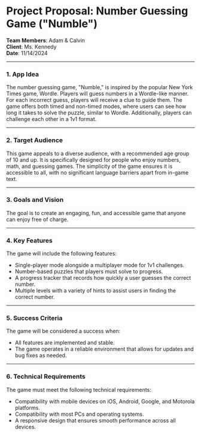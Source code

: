 # Project Proposal: Number Guessing Game ("Numble")

**Team Members**: Adam & Calvin  
**Client**: Ms. Kennedy  
**Date**: 11/14/2024  

---

### 1. App Idea

The number guessing game, "Numble," is inspired by the popular New York Times game, Wordle. Players will guess numbers in a Wordle-like manner. For each incorrect guess, players will receive a clue to guide them. The game offers both timed and non-timed modes, where users can see how long it takes to solve the puzzle, similar to Wordle. Additionally, players can challenge each other in a 1v1 format.

---

### 2. Target Audience

This game appeals to a diverse audience, with a recommended age group of 10 and up. It is specifically designed for people who enjoy numbers, math, and guessing games. The simplicity of the game ensures it is accessible to all, with no significant language barriers apart from in-game text.

---

### 3. Goals and Vision

The goal is to create an engaging, fun, and accessible game that anyone can enjoy free of charge.

---

### 4. Key Features

The game will include the following features:

- Single-player mode alongside a multiplayer mode for 1v1 challenges.  
- Number-based puzzles that players must solve to progress.  
- A progress tracker that records how quickly a user guesses the correct number.  
- Multiple levels with a variety of hints to assist users in finding the correct number.

---

### 5. Success Criteria

The game will be considered a success when:

- All features are implemented and stable.  
- The game operates in a reliable environment that allows for updates and bug fixes as needed.  

---

### 6. Technical Requirements

The game must meet the following technical requirements:

- Compatibility with mobile devices on iOS, Android, Google, and Motorola platforms.  
- Compatibility with most PCs and operating systems.  
- A responsive design that ensures smooth performance across all devices.  
